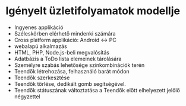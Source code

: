 # Igényelt üzletifolyamatok modellje

- Ingyenes applikáció
- Széleskörben elérhető mindenki számára
- Cross platform applikáció: Android <-> PC
- webalapú alkalmazás
- HTML, PHP, Node.js-beli megvalósítás
- Adatbázis a ToDo lista elemeinek tárolására
- Személyre szabás lehetősége színkombinációk terén
- Teendők létrehozása, felhasználó barát módon
- Teendők szerkesztése
- Teendők törlése, dedikált gomb segítségével.
- Teendők státuszának változtatása a Teendők előtt elhelyezett jelölő négyzettel
